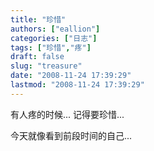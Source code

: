 ```yaml
---
title: "珍惜"
authors: ["eallion"]
categories: ["日志"]
tags: ["珍惜","疼"]
draft: false
slug: "treasure"
date: "2008-11-24 17:39:29"
lastmod: "2008-11-24 17:39:29"
---
```


有人疼的时候...
记得要珍惜...

今天就像看到前段时间的自己...
